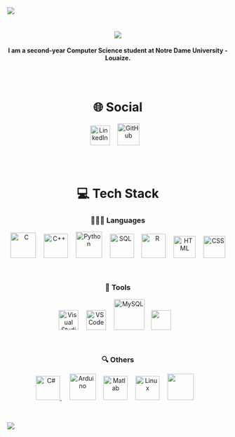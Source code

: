 <img src="https://github.com/ayhamsbh/ayhamsbh/assets/155199728/71fdbe6a-fd47-43fb-9673-b99af62379c7">
<h1 align="center"> <img src="https://readme-typing-svg.herokuapp.com/?font=Righteous&size=35&center=true&vCenter=true&width=500&height=70&duration=4000&lines=Hi+There!+👋;+I'm+Ayham+Bouhamdan!;" /> </h1>
<p align="center" font-size="150px"><b>I am a second-year Computer Science student at Notre Dame University - Louaize.</b></p>
<br><br>
<h1 align="center">🌐 Social</h1>
<p align="center">
    <a href="https://www.linkedin.com/in/ayham-s-bouhamdan-b832202a1/"><img alt="LinkedIn"width="45px"src="https://cdn.jsdelivr.net/gh/devicons/devicon/icons/linkedin/linkedin-original.svg" /></a>&ensp;&ensp;
    <a href="https://github.com/ayhamsbh"><img alt="GitHub" width="50px" src="https://github.com/user-attachments/assets/2aecb407-7b45-417f-a5ab-0719265263ba" /></a>&ensp;&ensp;
</p>
<br><br>
<h1 align="center">💻 Tech Stack</h1>
<h3 align="center">👨🏻‍💻 Languages</h3>
<p align="center">
    <img alt="C" width="58px" src="https://cdn.jsdelivr.net/gh/devicons/devicon@latest/icons/c/c-original.svg" />&ensp;&ensp;
    <img alt="C++" width="55px" src="https://cdn.jsdelivr.net/gh/devicons/devicon@latest/icons/cplusplus/cplusplus-original.svg" />&ensp;&ensp;
    <a href="https://www.python.org/"><img alt="Python" width="60px" src="https://cdn.jsdelivr.net/gh/devicons/devicon@latest/icons/python/python-original.svg" /></a>&ensp;&ensp;
    <img alt="SQL" width="55px" src="https://cdn.jsdelivr.net/gh/devicons/devicon@latest/icons/azuresqldatabase/azuresqldatabase-original.svg" />&ensp;&ensp;
    <a href="https://www.r-project.org/"><img alt="R" width="55px" src="https://cdn.jsdelivr.net/gh/devicons/devicon@latest/icons/r/r-original.svg" /></a>&ensp;&ensp;
    <img alt="HTML" width="50px" src="https://cdn.jsdelivr.net/gh/devicons/devicon@latest/icons/html5/html5-original.svg" />&ensp;&ensp;
    <img alt="CSS" width="50px" src="https://cdn.jsdelivr.net/gh/devicons/devicon@latest/icons/css3/css3-original.svg" />
</p>
<br>
<h3 align="center">🧰 Tools</h3>
<p align="center">
    <a href="https://visualstudio.microsoft.com/"><img alt="Visual Studio" width="45px" src="https://cdn.jsdelivr.net/gh/devicons/devicon@latest/icons/visualstudio/visualstudio-original.svg" /></a>&ensp;&ensp;
    <a href="https://code.visualstudio.com/"><img alt="VS Code" width="45px" src="https://cdn.jsdelivr.net/gh/devicons/devicon@latest/icons/vscode/vscode-original.svg" /></a>&ensp;&ensp;
    <a href="https://www.mysql.com/"><img alt="MySQL" width="70px" src="https://cdn.jsdelivr.net/gh/devicons/devicon@latest/icons/mysql/mysql-original-wordmark.svg" /></a> &ensp;
    <a href="https://posit.co/downloads/"><img width="45px" src="https://cdn.jsdelivr.net/gh/devicons/devicon@latest/icons/rstudio/rstudio-original.svg" /></a>&ensp;&ensp;
</p>
<br>
<h3 align="center">🔍 Others</h3>
<p align="center">
    <a href="https://www.w3schools.com/cs/index.php#:~:text=C%23%20(C%2DSharp)%20is,Start%20learning%20C%23%20now%20%C2%BB"><img alt="C#" width="55px" src="https://cdn.jsdelivr.net/gh/devicons/devicon@latest/icons/csharp/csharp-original.svg" /> </a>&ensp;&ensp;
    <a href="https://www.arduino.cc/"><img alt="Arduino" width="60px" src="https://cdn.jsdelivr.net/gh/devicons/devicon@latest/icons/arduino/arduino-original.svg" /></a>&ensp;&ensp;
    <a href="https://www.mathworks.com/products/matlab.html"><img alt="Matlab" width="55px" src="https://cdn.jsdelivr.net/gh/devicons/devicon@latest/icons/matlab/matlab-original.svg" /></a>&ensp;&ensp;
    <img alt="Linux" width="55px" src="https://cdn.jsdelivr.net/gh/devicons/devicon/icons/linux/linux-original.svg" />&ensp;&ensp;
    <img width="60px" src="https://github.com/user-attachments/assets/62fb27ea-453b-47ba-a7e7-ce36646887c3" />&ensp;&ensp;
</p>
<br><br>

<img src="https://github.com/ayhamsbh/ayhamsbh/assets/155199728/71fdbe6a-fd47-43fb-9673-b99af62379c7">
